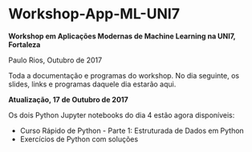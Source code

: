 # Workshop-App-ML-UNI7

**Workshop em Aplicações Modernas de Machine Learning na UNI7, Fortaleza** 

Paulo Rios, Outubro de 2017

Toda a documentação e programas do workshop. No dia seguinte, os slides, links e programas daquele dia estarão aqui.

**Atualização, 17 de Outubro de 2017**

Os dois Python Jupyter notebooks do dia 4 estão agora disponíveis:

- Curso Rápido de Python - Parte 1: Estruturada de Dados em Python
- Exercícios de Python com soluções


